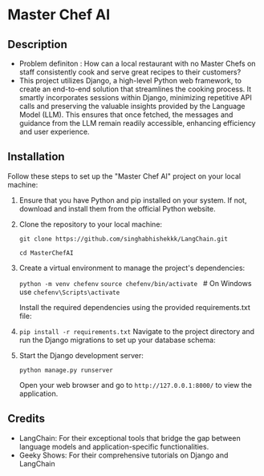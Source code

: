 # Master Chef AI

## Description

* Problem definiton : How can a local restaurant with no Master Chefs on staff consistently cook and serve great recipes to their customers?
* This project utilizes Django, a high-level Python web framework, to create an end-to-end solution that streamlines the cooking process. It smartly incorporates sessions within Django, minimizing repetitive API calls and preserving the valuable insights provided by the Language Model (LLM). This ensures that once fetched, the messages and guidance from the LLM remain readily accessible, enhancing efficiency and user experience.

## Installation

Follow these steps to set up the "Master Chef AI" project on your local machine:

1. Ensure that you have Python and pip installed on your system. If not, download and install them from the official Python website.
2. Clone the repository to your local machine:

   `git clone https://github.com/singhabhishekkk/LangChain.git`

   `cd MasterChefAI`
3. Create a virtual environment to manage the project's dependencies:

   `python -m venv chefenv`
   `source chefenv/bin/activate ` # On Windows use `chefenv\Scripts\activate`

   Install the required dependencies using the provided requirements.txt file:
4. `pip install -r requirements.txt`
   Navigate to the project directory and run the Django migrations to set up your database schema:
5. Start the Django development server:

   `python manage.py runserver`

   Open your web browser and go to `http://127.0.0.1:8000/` to view the application.

## Credits

* LangChain: For their exceptional tools that bridge the gap between language models and application-specific functionalities.
* Geeky Shows: For their comprehensive tutorials on Django and LangChain
